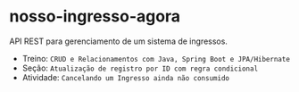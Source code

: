 # nosso-ingresso-agora

API REST para gerenciamento de um sistema de ingressos.

* Treino: `CRUD e Relacionamentos com Java, Spring Boot e JPA/Hibernate`
* Seção: `Atualização de registro por ID com regra condicional`
* Atividade: `Cancelando um Ingresso ainda não consumido`

